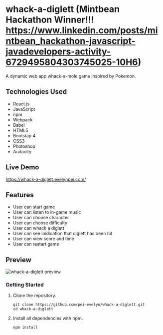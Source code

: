 # whack-a-diglett (Mintbean Hackathon Winner!!! https://www.linkedin.com/posts/mintbean_hackathon-javascript-javadevelopers-activity-6729495804303745025-10H6)
A dynamic web app whack-a-mole game inspired by Pokemon.

## Technologies Used
- React.js
- JavaScript
- npm
- Webpack
- Babel
- HTML5
- Bootstap 4
- CSS3
- Photoshop
- Audacity

## Live Demo
https://whack-a-diglett.evelynpei.com/

## Features
- User can start game
- User can listen to in-game music
- User can choose character
- User can choose difficulty
- User can whack a diglett
- User can see inidication that diglett has been hit
- User can view score and time
- User can restart game

## Preview
<p>
  <img src="dist/images/whack-a-diglett.gif" alt="whack-a-diglett preview">
</p>

### Getting Started

1. Clone the repository.

    ```shell
    git clone https://github.com/pei-evelyn/whack-a-diglett.git
    cd whack-a-diglett
    ```
2. Install all dependencies with npm.

    ```shell
    npm install
    ```
